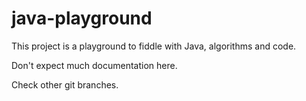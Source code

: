 # java-playground

This project is a playground to fiddle with Java, algorithms and code. 

Don't expect much documentation here. 


Check other git branches.